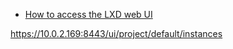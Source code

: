 - [How to access the LXD web UI](https://documentation.ubuntu.com/lxd/en/latest/howto/access_ui/)

https://10.0.2.169:8443/ui/project/default/instances